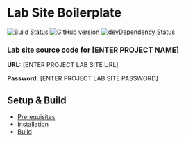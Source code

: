 # Lab Site Boilerplate
[![Build Status](https://travis-ci.org/spacedawwwg/labsite-boilerplate.svg?branch=master)](https://travis-ci.org/spacedawwwg/labsite-boilerplate)
[![GitHub version](https://badge.fury.io/gh/spacedawwwg%2Flabsite-boilerplate.svg)](https://badge.fury.io/gh/spacedawwwg%2Flabsite-boilerplate)
[![devDependency Status](https://david-dm.org/spacedawwwg/labsite-boilerplate/dev-status.svg)](https://david-dm.org/spacedawwwg/labsite-boilerplate#info=devDependencies)


### Lab site source code for [ENTER PROJECT NAME]

__URL:__ [ENTER PROJECT LAB SITE URL]

__Password:__ [ENTER PROJECT LAB SITE PASSWORD]


## Setup & Build
- [Prerequisites](https://github.com/spacedawwwg/labsite-boilerplate/wiki/Prerequisites)
- [Installation](https://github.com/spacedawwwg/labsite-boilerplate/wiki/Installation)
- [Build](https://github.com/spacedawwwg/labsite-boilerplate/wiki/Build)
